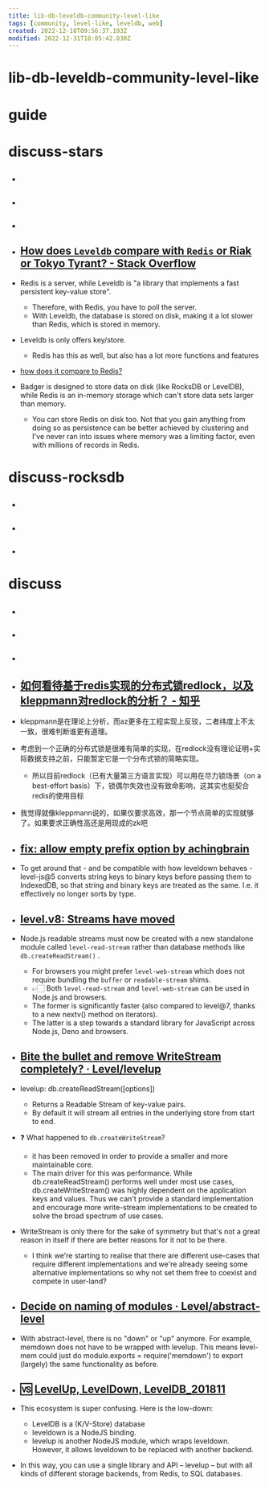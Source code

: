 ```yaml
---
title: lib-db-leveldb-community-level-like
tags: [community, level-like, leveldb, web]
created: 2022-12-18T09:56:37.193Z
modified: 2022-12-31T18:05:42.830Z
---
```


# lib-db-leveldb-community-level-like

# guide

# discuss-stars
- ## 

- ## 

- ## 

- ## [How does `Leveldb` compare with `Redis` or Riak or Tokyo Tyrant? - Stack Overflow](https://stackoverflow.com/questions/6101402/how-does-leveldb-compare-with-redis-or-riak-or-tokyo-tyrant)
- Redis is a server, while Leveldb is "a library that implements a fast persistent key-value store". 
  - Therefore, with Redis, you have to poll the server. 
  - With Leveldb, the database is stored on disk, making it a lot slower than Redis, which is stored in memory.
- Leveldb is only offers key/store. 
  - Redis has this as well, but also has a lot more functions and features

- [how does it compare to Redis?](https://news.ycombinator.com/item?id=14336973)

- Badger is designed to store data on disk (like RocksDB or LevelDB), while Redis is an in-memory storage which can't store data sets larger than memory.
  - You can store Redis on disk too. Not that you gain anything from doing so as persistence can be better achieved by clustering and I've never ran into issues where memory was a limiting factor, even with millions of records in Redis.
# discuss-rocksdb
- ## 

- ## 

- ## 
# discuss
- ## 

- ## 

- ## 

- ## [如何看待基于redis实现的分布式锁redlock，以及kleppmann对redlock的分析？ - 知乎](https://www.zhihu.com/question/41395416/answers/updated)
- kleppmann是在理论上分析，而az更多在工程实现上反驳，二者纬度上不太一致，很难判断谁更有道理。
- 考虑到一个正确的分布式锁是很难有简单的实现，在redlock没有理论证明+实际数据支持之前，只能暂定它是一个分布式锁的简略实现。
  - 所以目前redlock（已有大量第三方语言实现）可以用在尽力锁场景（on a best-effort basis）下，锁偶尔失效也没有致命影响，这其实也挺契合redis的使用目标
- 我觉得就像kleppmann说的，如果仅要求高效，那一个节点简单的实现就够了。如果要求正确性高还是用现成的zk吧

- ## [fix: allow empty prefix option by achingbrain](https://github.com/Level/level-js/pull/184)
- To get around that - and be compatible with how leveldown behaves - level-js@5 converts string keys to binary keys before passing them to IndexedDB, so that string and binary keys are treated as the same. I.e. it effectively no longer sorts by type.

- ## [level.v8: Streams have moved](https://github.com/Level/level/blob/master/UPGRADING.md#streams-have-moved)
- Node.js readable streams must now be created with a new standalone module called `level-read-stream` rather than database methods like `db.createReadStream()` . 
  - For browsers you might prefer `level-web-stream` which does not require bundling the `buffer` or `readable-stream` shims. 
  - 👉🏻 Both `level-read-stream` and `level-web-stream` can be used in Node.js and browsers. 
  - The former is significantly faster (also compared to level@7, thanks to a new nextv() method on iterators). 
  - The latter is a step towards a standard library for JavaScript across Node.js, Deno and browsers.

- ## [Bite the bullet and remove WriteStream completely? · Level/levelup](https://github.com/Level/levelup/issues/199)

- levelup: db.createReadStream([options])
  - Returns a Readable Stream of key-value pairs.
  - By default it will stream all entries in the underlying store from start to end. 
- ❓ What happened to `db.createWriteStream`?
  - it has been removed in order to provide a smaller and more maintainable core.
  - The main driver for this was performance. While db.createReadStream() performs well under most use cases, db.createWriteStream() was highly dependent on the application keys and values. Thus we can't provide a standard implementation and encourage more write-stream implementations to be created to solve the broad spectrum of use cases.

- WriteStream is only there for the sake of symmetry but that's not a great reason in itself if there are better reasons for it not to be there. 
  - I think we're starting to realise that there are different use-cases that require different implementations and we're already seeing some alternative implementations so why not set them free to coexist and compete in user-land?

- ## [Decide on naming of modules · Level/abstract-level](https://github.com/Level/abstract-level/issues/6)
- With abstract-level, there is no "down" or "up" anymore. For example, memdown does not have to be wrapped with levelup. This means level-mem could just do module.exports = require('memdown') to export (largely) the same functionality as before.

- ## 🆚️ [LevelUp, LevelDown, LevelDB_201811](https://blog.elsdoerfer.name/2018/11/10/levelup-leveldown-leveldb/)
- This ecosystem is super confusing. Here is the low-down:
  - LevelDB is a (K/V-Store) database
  - leveldown is a NodeJS binding.
  - levelup is another NodeJS module, which wraps leveldown. However, it allows leveldown to be replaced with another backend.
- In this way, you can use a single library and API – levelup – but with all kinds of different storage backends, from Redis, to SQL databases.
